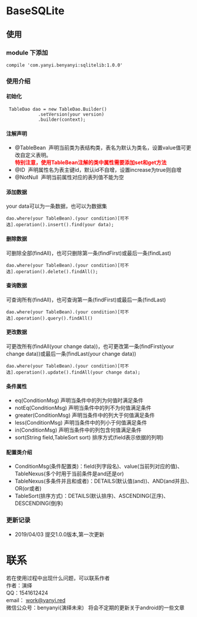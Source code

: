 # BaseSQLite

## 使用

### module 下添加

    compile 'com.yanyi.benyanyi:sqlitelib:1.0.0'
    
### 使用介绍
#### 初始化

     TableDao dao = new TableDao.Builder()
                .setVersion(your version)
                .builder(context);
                
#### 注解声明
* @TableBean &nbsp;声明当前类为表结构类，表名为默认为类名，设置value值可更改自定义表明。<br/><font color=#ff0000>**特别注意，使用TableBean注解的类中属性需要添加set和get方法**</font>
* @ID &nbsp;声明属性名为表主键id，默认id不自增，设置increase为true则自增
* @NotNull &nbsp;声明当前属性对应的表列值不能为空

#### 添加数据
your data可以为一条数据，也可以为数据集
    
    dao.where(your TableBean).(your condition)[可不选].operation().insert().find(your data);
    
    
#### 删除数据
可删除全部(findAll)，也可只删除第一条(findFirst)或最后一条(findLast)
   
    dao.where(your TableBean).(your condition)[可不选].operation().delete().findAll();
   
#### 查询数据
可查询所有(findAll)，也可查询第一条(findFirst)或最后一条(findLast)

    dao.where(your TableBean).(your condition)[可不选].operation().query().findAll()
    
#### 更改数据
可更改所有(findAll(your change data))，也可更改第一条(findFirst(your change data))或最后一条(findLast(your change data))
    
    dao.where(your TableBean).(your condition)[可不选].operation().update().findAll(your change data);
    
#### 条件属性
* eq(ConditionMsg) 声明当条件中的列为何值时满足条件
* notEq(ConditionMsg) 声明当条件中的列不为何值满足条件
* greater(ConditionMsg) 声明当条件中的列大于何值满足条件
* less(ConditionMsg) 声明当条件中的列小于何值满足条件
* in(ConditionMsg) 声明当条件中的列包含何值满足条件
* sort(String field,TableSort sort) 排序方式(field表示依据的列明)
#### 配置类介绍
* ConditionMsg(条件配置类)：field(列字段名)、value(当前列对应的值)、TableNexus(多个时用于当前条件是and还是or)
* TableNexus(多条件并且和或者)：DETAILS(默认值(and))、AND(and并且)、OR(or或者)
* TableSort(排序方式)：DETAILS(默认排序)、ASCENDING(正序)、DESCENDING(倒序)

### 更新记录
* 2019/04/03 提交1.0.0版本,第一次更新

<!--#### 下一版本预计添加内容-->
<!--* 自定义列明-->
<!--* 添加有数据时修改，没数据时添加操作-->

# 联系
若在使用过程中出现什么问题，可以联系作者<br/>
作者：演绎<br/>
QQ：1541612424<br/>
email： work@yanyi.red<br/>
微信公众号：benyanyi(演绎未来)&nbsp;&nbsp;&nbsp;将会不定期的更新关于android的一些文章
    

        